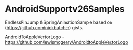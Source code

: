 # AndroidSupportv26Samples

EndlessPinJump & SpringAnimationSample based on (https://github.com/nickbutcher) gists.

AndroidToAppleVectorLogo - https://github.com/lewismcgeary/AndroidtoAppleVectorLogo
